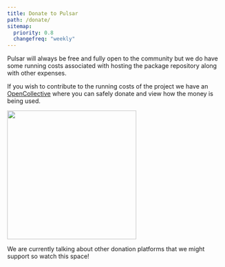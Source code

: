 ```yaml
---
title: Donate to Pulsar
path: /donate/
sitemap:
  priority: 0.8
  changefreq: "weekly"
---
```


Pulsar will always be free and fully open to the community but we do have some
running costs associated with hosting the package repository along with other
expenses.

If you wish to contribute to the running costs of the project we have an
[OpenCollective](https://opencollective.com/pulsar-edit) where you can safely
donate and view how the money is being used.

<a href="https://opencollective.com/pulsar-edit/donate" target="_blank">
  <img src="https://opencollective.com/webpack/donate/button@2x.png?color=blue" width=300 />
</a>

We are currently talking about other donation platforms that we might support so
watch this space!
